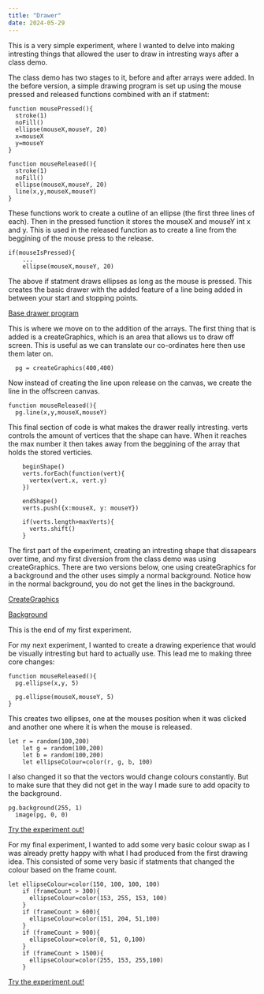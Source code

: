```yaml
---
title: "Drawer"
date: 2024-05-29
---
```

This is a very simple experiment, where I wanted to delve into making intresting things that allowed the user to draw in intresting ways after a class demo.

The class demo has two stages to it, before and after arrays were added. In the before version, a simple drawing program is set up using the mouse pressed and released functions combined with an if statment:
```
function mousePressed(){
  stroke(1)
  noFill()
  ellipse(mouseX,mouseY, 20)
  x=mouseX
  y=mouseY
}

function mouseReleased(){
  stroke(1)
  noFill()
  ellipse(mouseX,mouseY, 20)
  line(x,y,mouseX,mouseY)
}
```
These functions work to create a outline of an ellipse (the first three lines of each). Then in the pressed function it stores the mouseX and mouseY int x and y. This is used in the released function as to create a line from the beggining of the mouse press to the release.

```
if(mouseIsPressed){
    ...
    ellipse(mouseX,mouseY, 20)
```
The above if statment draws ellipses as long as the mouse is pressed. This creates the basic drawer with the added feature of a line being added in between your start and stopping points.


[Base drawer program](/My-coding-portfolio/creativeCode/Drawer/index.html)

This is where we move on to the addition of the arrays.
The first thing that is added is a createGraphics, which is an area that allows us to draw off screen. This is useful as we can translate our co-ordinates here then use them later on.
```
  pg = createGraphics(400,400)
```

Now instead of creating the line upon release on the canvas, we create the line in the offscreen canvas.
```
function mouseReleased(){
  pg.line(x,y,mouseX,mouseY)
```

This final section of code is what makes the drawer really intresting. verts controls the amount of vertices that the shape can have. When it reaches the max number it then takes away from the beggining of the array that holds the stored verticies. 
```
    beginShape()
    verts.forEach(function(vert){
      vertex(vert.x, vert.y)
    })
    
    endShape()
    verts.push({x:mouseX, y: mouseY})
    
    if(verts.length>maxVerts){
      verts.shift()
    }
```

The first part of the experiment, creating an intresting shape that dissapears over time, and my first diversion from the class demo was using createGraphics. There are two versions below, one using createGraphics for a background and the other uses simply a normal background. Notice how in the normal background, you do not get the lines in the background. 

[CreateGraphics](/My-coding-portfolio/creativeCode/Drawer/createGraphics/index.html)

[Background](/My-coding-portfolio/creativeCode/Drawer/background/index.html)

This is the end of my first experiment.


For my next experiment, I wanted to create a drawing experience that would be visually intresting but hard to actually use. This lead me to making three core changes:
```
function mouseReleased(){
  pg.ellipse(x,y, 5)
  
  pg.ellipse(mouseX,mouseY, 5)
}
```
This creates two ellipses, one at the mouses position when it was clicked and another one where it is when the mouse is released.

```
let r = random(100,200)
    let g = random(100,200)
    let b = random(100,200)
    let ellipseColour=color(r, g, b, 100)
```
I also changed it so that the vectors would change colours constantly. But to make sure that they did not get in the way I made sure to add opacity to the background.
```
pg.background(255, 1)
  image(pg, 0, 0)
```
[Try the experiment out!](/My-coding-portfolio/creativeCode/Drawer/Annoying_Experiment/index.html)


For my final experiment, I wanted to add some very basic colour swap as I was already pretty happy with what I had produced from the first drawing idea. This consisted of some very basic if statments that changed the colour based on the frame count.
```
let ellipseColour=color(150, 100, 100, 100)
    if (frameCount > 300){
      ellipseColour=color(153, 255, 153, 100)
    }
    if (frameCount > 600){
      ellipseColour=color(151, 204, 51,100)
    }
    if (frameCount > 900){
      ellipseColour=color(0, 51, 0,100)
    }
    if (frameCount > 1500){
      ellipseColour=color(255, 153, 255,100)
    }
```


[Try the experiment out!](/My-coding-portfolio/_creativeCode/Drawer/colour-change/index.html)


